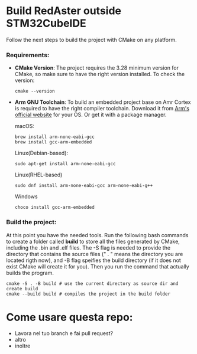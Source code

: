 # Build RedAster outside STM32CubeIDE

Follow the next steps to build the project with CMake on any platform.

### Requirements:

* __CMake Version__:
   The project requires the 3.28 minimum version for CMake, so make sure to have the right version installed. To check the version:
   ```
   cmake --version
   ```
* __Arm GNU Toolchain__:
  To build an embedded project base on Amr Cortex is required to have the right compiler toolchain.
  Download it from [Arm's official website](https://developer.arm.com/downloads/-/arm-gnu-toolchain-downloads) for your OS.
  Or get it with a package manager.
  
  macOS:
  ```
  brew install arm-none-eabi-gcc
  brew install gcc-arm-embedded
  ```
  Linux(Debian-based):
  ```
  sudo apt-get install arm-none-eabi-gcc
  ```
  Linux(RHEL-based)
  ```
  sudo dnf install arm-none-eabi-gcc arm-none-eabi-g++
  ```
  Windows
  ```
  choco install gcc-arm-embedded
  ```
### Build the project:
At this point you have the needed tools. Run the following bash commands to create a folder called __build__ to store all the files generated by CMake, including the .bin and .elf files. 
The -S flag is needed to provide the directory that contains the source files (" . " means the directory you are located rigth now), and -B flag speifies the build directory (if it does not exist CMake will create it for you). 
Then you run the command that actually builds the program.

```
cmake -S . -B build # use the current directory as source dir and create build 
cmake --build build # compiles the project in the build folder
```

# Come usare questa repo:

- Lavora nel tuo branch e fai pull request?
- altro
- inoltre
